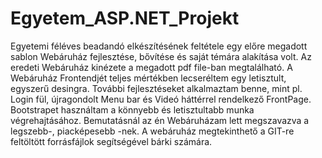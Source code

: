# Egyetem_ASP.NET_Projekt
Egyetemi féléves beadandó elkészítésének feltétele egy előre megadott sablon Webáruház fejlesztése, bővítése és saját témára alakítása volt. Az eredeti Webáruház kinézete a megadott pdf file-ban megtalálható. A Webáruház Frontendjét teljes mértékben lecseréltem egy letisztult, egyszerű desingra. További fejlesztéseket alkalmaztam benne, mint pl. Login fül, újragondolt Menu bar és Videó háttérrel rendelkező FrontPage. Bootstrapet használtam a könnyebb és letisztultabb munka végrehajtásához. Bemutatásnál az én Webáruházam lett megszavazva a legszebb-, piacképesebb -nek. A webáruház megtekinthető a GIT-re feltöltött forrásfájlok segítségével bárki számára.
